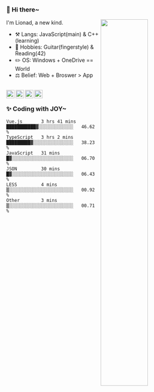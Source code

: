 ### 👋 Hi there~

[<img align="right" width="50%" src="https://github-readme-stats.vercel.app/api?username=Lionad-Morotar&show_icons=true">](https://metrics.lecoq.io/Lionad-Morotar?template=classic)

I'm Lionad, a new kind.

- ⚒️ Langs: JavaScript(main) & C++(learning)
- 🎨 Hobbies: Guitar(fingerstyle) & Reading(42)
- ✏️ OS: Windows + OneDrive == World
- ⚖️ Belief: Web + Broswer > App

<br />

<a href="https://www.lionad.art">
  <img align="left" alt="lionad-art" width="22px" src="https://cdn.jsdelivr.net/npm/simple-icons@3.1.0/icons/wordpress.svg" />
</a>
<a href="#1806234223">
  <img align="left" alt="1806234223" width="22px" src="https://cdn.jsdelivr.net/npm/simple-icons@3.1.0/icons/tencentqq.svg" />
</a>
<a href="https://www.zhihu.com/people/Lionad">
  <img align="left" alt="132yse" width="22px" src="https://cdn.jsdelivr.net/npm/simple-icons@3.1.0/icons/zhihu.svg" />
</a>
<a href="https://github.com/Lionad-Morotar">
  <img align="left" alt="yisar" width="22px" src="https://cdn.jsdelivr.net/npm/simple-icons@3.1.0/icons/github.svg" />
</a>

<br />

### ✨ Coding with JOY~

<!--START_SECTION:waka-->

```text
Vue.js       3 hrs 41 mins   ███████████▓░░░░░░░░░░░░░   46.62 %
TypeScript   3 hrs 2 mins    █████████▓░░░░░░░░░░░░░░░   38.23 %
JavaScript   31 mins         █▓░░░░░░░░░░░░░░░░░░░░░░░   06.70 %
JSON         30 mins         █▓░░░░░░░░░░░░░░░░░░░░░░░   06.43 %
LESS         4 mins          ▒░░░░░░░░░░░░░░░░░░░░░░░░   00.92 %
Other        3 mins          ▒░░░░░░░░░░░░░░░░░░░░░░░░   00.71 %
```

<!--END_SECTION:waka-->
